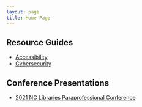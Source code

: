 ```yaml
---
layout: page
title: Home Page
---
```

## Resource Guides
* [Accessibility](accessibility)
* [Cybersecurity](cybersecurity)

## Conference Presentations
* [2021 NC Libraries Paraprofessional Conference](nclppc21)